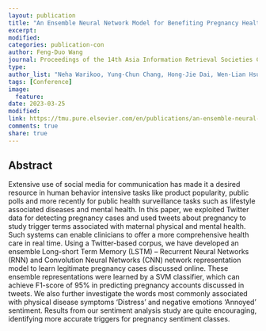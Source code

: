 ```yaml
---
layout: publication
title: "An Ensemble Neural Network Model for Benefiting Pregnancy Health Stats from Mining Social Media"
excerpt:
modified:
categories: publication-con
author: Feng-Duo Wang
journal: Proceedings of the 14th Asia Information Retrieval Societies Conference, Taipei, Taiwan.
type: 
author_list: "Neha Warikoo, Yung-Chun Chang, Hong-Jie Dai, Wen-Lian Hsu"
tags: [Conference]
image:
  feature:
date: 2023-03-25
modified: 
link: https://tmu.pure.elsevier.com/en/publications/an-ensemble-neural-network-model-for-benefiting-pregnancy-health-
comments: true
share: true
---
```


## Abstract

Extensive use of social media for communication has made it a desired resource in human behavior intensive tasks like product popularity, public polls and more recently for public health surveillance tasks such as lifestyle associated diseases and mental health. In this paper, we exploited Twitter data for detecting pregnancy cases and used tweets about pregnancy to study trigger terms associated with maternal physical and mental health. Such systems can enable clinicians to offer a more comprehensive health care in real time. Using a Twitter-based corpus, we have developed an ensemble Long-short Term Memory (LSTM) – Recurrent Neural Networks (RNN) and Convolution Neural Networks (CNN) network representation model to learn legitimate pregnancy cases discussed online. These ensemble representations were learned by a SVM classifier, which can achieve F1-score of 95% in predicting pregnancy accounts discussed in tweets. We also further investigate the words most commonly associated with physical disease symptoms ‘Distress’ and negative emotions ‘Annoyed’ sentiment. Results from our sentiment analysis study are quite encouraging, identifying more accurate triggers for pregnancy sentiment classes.
